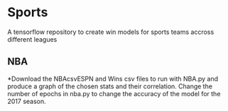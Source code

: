 # Sports

A tensorflow repository to create win models for sports teams accross different leagues

## NBA

*Download the NBAcsvESPN and Wins csv files to run with NBA.py and produce a graph of the chosen stats and their correlation. Change the number of epochs in nba.py to change the accuracy of the model for the 2017 season.